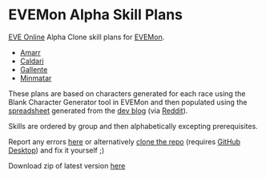 # EVEMon Alpha Skill Plans

[EVE Online](https://www.eveonline.com/) Alpha Clone skill plans for [EVEMon](https://evemondevteam.github.io/evemon/).

- [Amarr](https://raw.githubusercontent.com/batstyx/evemon-alpha-skill-plans/master/Amarr%20-%20Alpha%20Skills.xml)
- [Caldari](https://raw.githubusercontent.com/batstyx/evemon-alpha-skill-plans/master/Caldari%20-%20Alpha%20Skills.xml)
- [Gallente](https://raw.githubusercontent.com/batstyx/evemon-alpha-skill-plans/master/Gallente%20-%20Alpha%20Skills.xml)
- [Minmatar](https://raw.githubusercontent.com/batstyx/evemon-alpha-skill-plans/master/Minmatar%20-%20Alpha%20Skills.xml)

These plans are based on characters generated for each race using the Blank Character Generator tool in EVEMon and then populated using the [spreadsheet](https://docs.google.com/spreadsheets/d/1zSAmxqlqyWjPNxgfadJD8gSIwDFw58i6bPD7NA7AwIU/) generated from the [dev blog](https://community.eveonline.com/news/dev-blogs/introducing-clone-states-and-the-future-of-access-to-eve-online/) (via [Reddit](https://www.reddit.com/r/Eve/comments/50ikm5/spreadsheet_alphaclone_skills/)).

Skills are ordered by group and then alphabetically excepting prerequisites.

Report any errors [here](https://github.com/batstyx/evemon-alpha-skill-plans/issues/new) or alternatively [clone the repo](github-windows://openRepo/https://github.com/batstyx/evemon-alpha-skill-plans) (requires [GitHub Desktop](https://desktop.github.com/)) and fix it yourself ;)

Download zip of latest version [here](https://github.com/batstyx/evemon-alpha-skill-plans/releases/latest)
